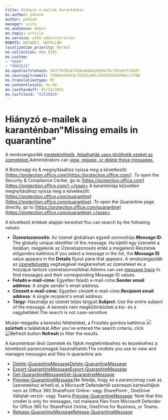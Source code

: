 ```yaml
---
title: Hiányzó e-mailek karanténban
ms.author: pebaum
author: pebaum
manager: scotv
ms.audience: Admin
ms.topic: article
ms.service: o365-administration
ROBOTS: NOINDEX, NOFOLLOW
localization_priority: Normal
ms.collection: Adm_O365
ms.custom:
- "5668"
- "9002625"
ms.openlocfilehash: 563f76f624f428a46894268b478cf05eb757b497
ms.sourcegitcommit: f4866e94918c7b591ad0cd3b58169d340bcc7f00
ms.translationtype: MT
ms.contentlocale: hu-HU
ms.lasthandoff: 05/19/2021
ms.locfileid: "52539826"
---
```

# <a name="missing-emails-in-quarantine"></a><span data-ttu-id="3b9e0-102">Hiányzó e-mailek a karanténban"</span><span class="sxs-lookup"><span data-stu-id="3b9e0-102">Missing emails in quarantine"</span></span>

<span data-ttu-id="3b9e0-103">A rendszergazdák [megtekinthetik, feladhatják vagy törölhetik ezeket az üzeneteket.](/microsoft-365/security/office-365-security/manage-quarantined-messages-and-files)</span><span class="sxs-lookup"><span data-stu-id="3b9e0-103">Administrators can [view, release, or delete these messages.](/microsoft-365/security/office-365-security/manage-quarantined-messages-and-files)</span></span>

<span data-ttu-id="3b9e0-104">A Biztonsági és & megnyitásához nyissa meg a következőt: [https://protection.office.com](https://protection.office.com/) .</span><span class="sxs-lookup"><span data-stu-id="3b9e0-104">To open the Security & Compliance Center, go to [https://protection.office.com](https://protection.office.com/).</span></span> <span data-ttu-id="3b9e0-105">A karanténlap közvetlen megnyitásához nyissa meg a következőt: [https://protection.office.com/quarantine](https://protection.office.com/quarantine) .</span><span class="sxs-lookup"><span data-stu-id="3b9e0-105">To open the Quarantine page directly, go to [https://protection.office.com/quarantine](https://protection.office.com/quarantine).</span></span>  

<span data-ttu-id="3b9e0-106">A következő értékek alapján kereshet:</span><span class="sxs-lookup"><span data-stu-id="3b9e0-106">You can search by the following values:</span></span>  

- <span data-ttu-id="3b9e0-107">**Üzenetazonosító:** Az üzenet globálisan egyedi azonosítója.</span><span class="sxs-lookup"><span data-stu-id="3b9e0-107">**Message ID**: The globally unique identifier of the message.</span></span> <span data-ttu-id="3b9e0-108">Ha kijelöl egy üzenetet a  listában, megjelenik  az Üzenetazonosító érték a megjelenő Részletek előgombra kattintva.</span><span class="sxs-lookup"><span data-stu-id="3b9e0-108">If you select a message in the list, the  **Message ID**  value appears in the  **Details**  flyout pane that appears.</span></span> <span data-ttu-id="3b9e0-109">A rendszergazdák az [üzenetkövetés](/microsoft-365/security/office-365-security/message-trace-scc) segítségével megkeresheti az üzeneteket és a hozzájuk tartozó üzenetazonosítókat.</span><span class="sxs-lookup"><span data-stu-id="3b9e0-109">Admins can use [message trace](/microsoft-365/security/office-365-security/message-trace-scc) to find messages and their corresponding Message ID values.</span></span>
- <span data-ttu-id="3b9e0-110">**Feladó e-mail-címe:** Egyetlen feladó e-mail-címe.</span><span class="sxs-lookup"><span data-stu-id="3b9e0-110">**Sender email address**: A single sender's email address.</span></span>
- <span data-ttu-id="3b9e0-111">**Címzett e-mail-címe:** Egyetlen címzett e-mail-címe.</span><span class="sxs-lookup"><span data-stu-id="3b9e0-111">**Recipient email address**: A single recipient's email address.</span></span>
- <span data-ttu-id="3b9e0-112">**Tárgy:** Használja az üzenet teljes tárgyát.</span><span class="sxs-lookup"><span data-stu-id="3b9e0-112">**Subject**: Use the entire subject of the message.</span></span> <span data-ttu-id="3b9e0-113">A keresés nem megkülönbözteti a kis- és a nagybetűket.</span><span class="sxs-lookup"><span data-stu-id="3b9e0-113">The search is not case-sensitive.</span></span>

<span data-ttu-id="3b9e0-114">Miután megadta a keresési feltételeket, a Frissítés gombra kattintva ![ ](/microsoft-365/media/scc-quarantine-refresh.png?view=o365-worldwide) **szűrheti** a találatokat.</span><span class="sxs-lookup"><span data-stu-id="3b9e0-114">After you've entered the search criteria, click ![Refresh button](/microsoft-365/media/scc-quarantine-refresh.png?view=o365-worldwide) **Refresh** to filter the results.</span></span>

<span data-ttu-id="3b9e0-115">A karanténban lévő üzenetek és fájlok megtekintéséhez és kezeléséhez a következő parancsmagok használhatók:</span><span class="sxs-lookup"><span data-stu-id="3b9e0-115">The cmdlets you use to view and manages messages and files in quarantine are:</span></span>
- [<span data-ttu-id="3b9e0-116">Delete-QuarantineMessage</span><span class="sxs-lookup"><span data-stu-id="3b9e0-116">Delete-QuarantineMessage</span></span>](/powershell/module/exchange/delete-quarantinemessage)
- [<span data-ttu-id="3b9e0-117">Export-QuarantineMessage</span><span class="sxs-lookup"><span data-stu-id="3b9e0-117">Export-QuarantineMessage</span></span>](/powershell/module/exchange/export-quarantinemessage)
- [<span data-ttu-id="3b9e0-118">Get-QuarantineMessage</span><span class="sxs-lookup"><span data-stu-id="3b9e0-118">Get-QuarantineMessage</span></span>](/powershell/module/exchange/get-quarantinemessage)
- <span data-ttu-id="3b9e0-119">[Preview-QuarantineMessage:](/powershell/module/exchange/preview-quarantinemessage)Ne feledje, hogy ez a parancsmag csak az üzenetekhez érhető el, a Microsoft Defendertől származó kártevőfájlok nem az Office 365 SharePoint Online- vagy SharePoint-, OneDrive Vállalati verzió- vagy Teams.</span><span class="sxs-lookup"><span data-stu-id="3b9e0-119">[Preview-QuarantineMessage](/powershell/module/exchange/preview-quarantinemessage): Note that this cmdlet is only for messages, not malware files from Microsoft Defender for Office 365 for SharePoint Online, OneDrive for Business, or Teams.</span></span>
- [<span data-ttu-id="3b9e0-120">Release-QuarantineMessage</span><span class="sxs-lookup"><span data-stu-id="3b9e0-120">Release-QuarantineMessage</span></span>](/powershell/module/exchange/release-quarantinemessage)